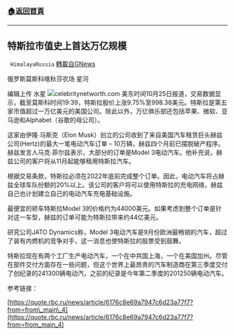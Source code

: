 ###  [:house:返回首頁](https://github.com/ourhimalayas/txt)
---


## 特斯拉市值史上首达万亿规模
` HimalayaRussia` [轉載自GNews](https://gnews.org/zh-hans/1617240/)

俄罗斯莫斯科喀秋莎农场 星河

编辑上传 水星
![](https://assets.gnews.org/wp-content/uploads/2021/10/T-9.jpg)celebritynetworth.com
美东时间10月25日报道，交易数据显示，截至莫斯科时间19:39，特斯拉股价上涨9.75%至998.38美元。特斯拉是第五家市值超过一万亿美元的美国公司。除此以外，万亿俱乐部还包括苹果、微软、亚马逊和Alphabet（谷歌的母公司）。

这家由伊隆∙马斯克（Elon Musk）创立的公司收到了来自美国汽车租赁巨头赫兹公司(Hertz)的最大一笔电动汽车订单 – 10万辆，赫兹四个月前已摆脱破产程序。赫兹发言人马克∙菲尔兹表示，大部分的订单是Model 3电动汽车。他补充说，赫兹公司的客户将从11月起能够租用特斯拉汽车。

根据交易条款，特斯拉必须在2022年底前完成整个订单。因此，电动汽车将占赫兹全球车队份额的20%以上。该公司的客户将可以使用特斯拉的充电网络，赫兹自己也计划建立自己的电动汽车充电基础设施。

最便宜的轿车特斯拉Model 3的价格约为44000美元。如果考虑到整个订单是针对这一车型，赫兹的订单可能为特斯拉带来约44亿美元。

研究公司JATO Dynamics称，Model 3电动汽车是9月份欧洲最畅销的汽车，超过了装有内燃机的竞争对手，这一消息也使特斯拉的股票受到鼓舞。

特斯拉现在有两个工厂生产电动汽车，一个在中共国上海，一个在美国加州。尽管在部件交付方面存在一些问题，但这个世界上最昂贵的汽车制造商在第三季度交付了创纪录的241300辆电动汽，之前的纪录是今年第二季度的201250辆电动汽车。

参考链接：

[https://quote.rbc.ru/news/article/6176c8e69a7947c6d23a77f7?from=from\_main\_4](https://quote.rbc.ru/news/article/6176c8e69a7947c6d23a77f7?from=from_main_4)

